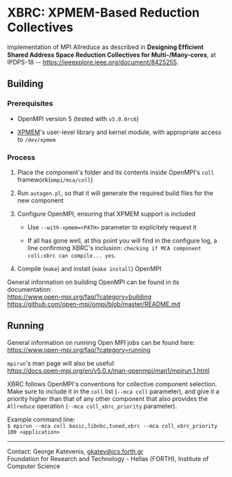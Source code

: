 # XBRC: XPMEM-Based Reduction Collectives

Implementation of MPI Allreduce as described in **Designing Efﬁcient Shared
Address Space Reduction Collectives for Multi-/Many-cores**, at IPDPS-18 -- https://ieeexplore.ieee.org/document/8425255.

## Building

### Prerequisites

- OpenMPI version 5 (tested with `v5.0.0rc6`)

- [XPMEM](https://github.com/hjelmn/xpmem)'s user-level library and kernel module, with appropriate 
access to `/dev/xpmem`

### Process

1. Place the component's folder and its contents inside OpenMPI's `coll` framework(`ompi/mca/coll`)

2. Run `autogen.pl`, so that it will generate the required build files for the new component

3. Configure OpenMPI, ensuring that XPMEM support is included
	- Use `--with-xpmem=<PATH>` parameter to explicitely request it

	- If all has gone well, at this point you will find in the configure log, a line confirming
	XBRC's inclusion: `checking if MCA component coll:xbrc can compile... yes`.
	
4. Compile (`make`) and install (`make install`) OpenMPI

General information on building OpenMPI can be found in its documentation:  
https://www.open-mpi.org/faq/?category=building  
https://github.com/open-mpi/ompi/blob/master/README.md

## Running

General information on running Open MPI jobs can be found here:  
https://www.open-mpi.org/faq/?category=running

`mpirun`'s man page will also be useful:  
https://docs.open-mpi.org/en/v5.0.x/man-openmpi/man1/mpirun.1.html

XBRC follows OpenMPI's conventions for collective component selection. Make sure to include it in
the `coll` list (`--mca coll` parameter), and give it a priority higher than that of any other
component that also provides the `Allreduce` operation (`--mca coll_xbrc_priority` parameter).

Example command line:  
`$ mpirun --mca coll basic,libnbc,tuned,xbrc --mca coll_xbrc_priority 100 <application>`

---
Contact: George Katevenis, gkatev@ics.forth.gr  
Foundation for Research and Technology - Hellas (FORTH), Institute of Computer Science
